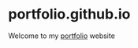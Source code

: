 # portfolio.github.io
Welcome to my [portfolio](https://3rian-exe.github.io/portfolio.github.io) website
